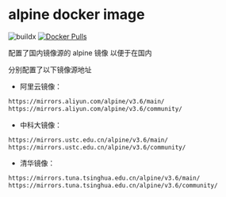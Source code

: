 # alpine docker image

![buildx](https://github.com/ryjer/docker-alpine/workflows/buildx/badge.svg)
[![Docker Pulls](https://img.shields.io/docker/pulls/ryjer/alpine.svg)](https://hub.docker.com/r/ryjer/alpine/)

配置了国内镜像源的 alpine 镜像
以便于在国内

分别配置了以下镜像源地址
- 阿里云镜像：
```bash
https://mirrors.aliyun.com/alpine/v3.6/main/
https://mirrors.aliyun.com/alpine/v3.6/community/
```
- 中科大镜像：
```bash
https://mirrors.ustc.edu.cn/alpine/v3.6/main/
https://mirrors.ustc.edu.cn/alpine/v3.6/community/
```
- 清华镜像：
```bash
https://mirrors.tuna.tsinghua.edu.cn/alpine/v3.6/main/
https://mirrors.tuna.tsinghua.edu.cn/alpine/v3.6/community/
```
